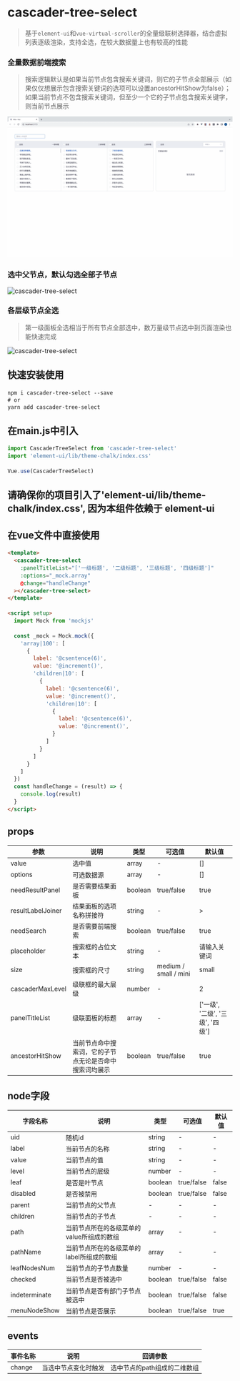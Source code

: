 # cascader-tree-select

> 基于`element-ui`和`vue-virtual-scroller`的全量级联树选择器，结合虚拟列表逐级渲染，支持全选，在较大数据量上也有较高的性能

### 全量数据前端搜索
> 搜索逻辑默认是如果当前节点包含搜索关键词，则它的子节点全部展示（如果仅仅想展示包含搜索关键词的选项可以设置ancestorHitShow为false）；如果当前节点不包含搜索关键词，但至少一个它的子节点包含搜索关键字，则当前节点展示

![cascader-tree-select](./demo/demo-search.gif)
### 选中父节点，默认勾选全部子节点

![cascader-tree-select](./demo/demo-select.gif)
### 各层级节点全选
> 第一级面板全选相当于所有节点全部选中，数万量级节点选中到页面渲染也能快速完成

![cascader-tree-select](./demo/demo-select-all.gif)
## 快速安装使用

```
npm i cascader-tree-select --save
# or
yarn add cascader-tree-select
```

## 在main.js中引入

```javascript
import CascaderTreeSelect from 'cascader-tree-select'
import 'element-ui/lib/theme-chalk/index.css'

Vue.use(CascaderTreeSelect)
```

## 请确保你的项目引入了'element-ui/lib/theme-chalk/index.css', 因为本组件依赖于 element-ui

## 在vue文件中直接使用

```html
<template>
  <cascader-tree-select
    :panelTitleList="['一级标题', '二级标题', '三级标题', '四级标题']"
    :options="_mock.array"
    @change="handleChange"
  ></cascader-tree-select>
</template>

<script setup>
  import Mock from 'mockjs'
  
  const _mock = Mock.mock({
    'array|100': [
      {
        label: '@csentence(6)',
        value: '@increment()',
        'children|10': [
          {
            label: '@csentence(6)',
            value: '@increment()',
            'children|10': [
              {
                label: '@csentence(6)',
                value: '@increment()',
              }
            ]
          }
        ]
      }
    ]
  })
  const handleChange = (result) => {
    console.log(result)
  }
</script>
```

## props

| 参数 | 说明                          | 类型      | 可选值                 | 默认值                      |
| --- |-----------------------------|---------|---------------------|--------------------------|
| value | 选中值                         | array   | -                   | []                       |
| options | 可选数据源                       | array   | -                   | []                       |
| needResultPanel | 是否需要结果面板                    | boolean | true/false          | true                     |
| resultLabelJoiner | 结果面板的选项名称拼接符                | string  | -                   | >                        |
| needSearch | 是否需要前端搜索                    | boolean | true/false          | true                     |
| placeholder | 搜索框的占位文本                    | string  | -                   | 请输入关键词                   |
| size | 搜索框的尺寸                      | string  | medium / small / mini | small                    |
| cascaderMaxLevel | 级联框的最大层级                    | number  | -                   | 2                        |
| panelTitleList | 级联面板的标题                     | array   | -                   | ['一级', '二级', '三级', '四级'] |
| ancestorHitShow | 当前节点命中搜索词，它的子节点无论是否命中搜索词均展示 | boolean | true/false                    | true                     |

## node字段

| 字段名称  | 说明                      | 类型      | 可选值        | 默认值   |
|-------|-------------------------|---------|------------|-------|
| uid   | 随机id                    | string  | -          | -     |
| label | 当前节点的名称                 | string  | -          | -     |
| value | 当前节点的值                  | string  | -          | -     |
| level | 当前节点的层级                 | number  | -          | -     |
| leaf  | 是否是叶节点                  | boolean | true/false | false |
| disabled  | 是否被禁用                   | boolean | true/false | false |
| parent  | 当前节点的父节点                | -       | -          | -     |
| children  | 当前节点的子节点                | -       | -          | -     |
| path  | 当前节点所在的各级菜单的value所组成的数组 | array   | -          | -     |
| pathName  | 当前节点所在的各级菜单的label所组成的数组 | array   | -          | -     |
| leafNodesNum  | 当前节点的子节点数量              | number  | -          | -     |
| checked  | 当前节点是否被选中               | boolean | true/false | false |
| indeterminate  | 当前节点是否有部门子节点被选中         | boolean | true/false | false |
| menuNodeShow  | 当前节点是否展示                | boolean | true/false | true  |

## events

| 事件名称 | 说明 | 回调参数 |
|---|---|---|
|change|当选中节点变化时触发|选中节点的path组成的二维数组|
